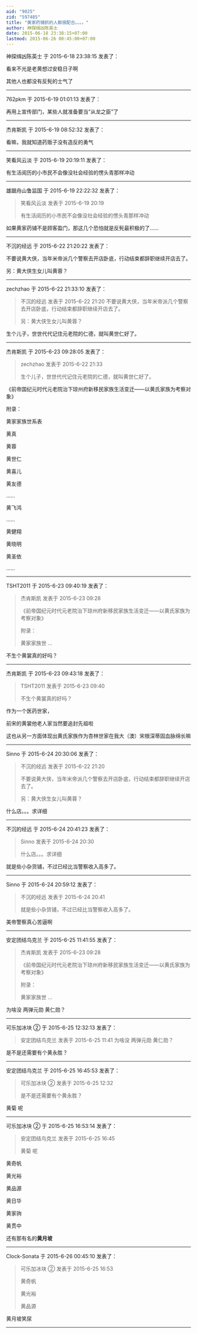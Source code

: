 ```yaml
---
aid: "9025"
zid: "597485"
title: "黄家药铺抓的人都很配合。。。。"
author: 神探缉凶陈英士
date: 2015-06-18 23:38:15+07:00
lastmod: 2015-06-26 00:45:00+07:00
---
```


神探缉凶陈英士 于 2015-6-18 23:38:15 发表了：

看来不光是老黄想过安稳日子啊

其他人也都没有反髡的士气了

---

762pkm 于 2015-6-19 01:01:13 发表了：

再用上宣传部门，某些人就准备要当“从龙之臣”了

---

杰肯斯凯 于 2015-6-19 08:52:32 发表了：

看嘛，我就知道药贩子没有造反的勇气

---

笑看风云淡 于 2015-6-19 20:19:11 发表了：

有生活阅历的小市民不会像没社会经验的愣头青那样冲动

---

雄踞舟山鲁监国 于 2015-6-19 22:22:32 发表了：

> 笑看风云淡 发表于 2015-6-19 20:19
>
> 有生活阅历的小市民不会像没社会经验的愣头青那样冲动

如果黄家药铺不是顾客盈门，那这几个恐怕就是反髡最积极的了……

---

不沉的经远 于 2015-6-22 21:20:22 发表了：

不要说黄大侠，当年米帝派几个警察去开店卧底，行动结束都辞职继续开店去了。

另：黄大侠生女儿叫黄蓉？

---

zechzhao 于 2015-6-22 21:33:10 发表了：

> 不沉的经远 发表于 2015-6-22 21:20 不要说黄大侠，当年米帝派几个警察去开店卧底，行动结束都辞职继续开店去了。
>
> 另：黄大侠生女儿叫黄蓉？

生个儿子，世世代代记住元老院的仁德，就叫黄世仁好了。

---

杰肯斯凯 于 2015-6-23 09:28:05 发表了：

> zechzhao 发表于 2015-6-22 21:33
>
> 生个儿子，世世代代记住元老院的仁德，就叫黄世仁好了。

《前帝国纪元时代元老院治下琼州府新移民家族生活变迁——以黄氏家族为考察对象》

附录：

黄家家族世系表

黄真

黄蓉

黄世仁

黄喜儿

黄友德

……

黄飞鸿

……

黄健翔

黄晓明

黄圣依

……

---

TSHT2011 于 2015-6-23 09:40:19 发表了：

> 杰肯斯凯 发表于 2015-6-23 09:28
>
> 《前帝国纪元时代元老院治下琼州府新移民家族生活变迁——以黄氏家族为考察对象》
>
> 附录：
>
> 黄家家族世 ...

不生个黄裳真的好吗？

---

杰肯斯凯 于 2015-6-23 09:43:18 发表了：

> TSHT2011 发表于 2015-6-23 09:40
>
> 不生个黄裳真的好吗？

作为一个医药世家，

前宋的黄裳他老人家当然要追封先祖啦

这也从另一方面体现出黄氏家族作为杏林世家在我大（澳）宋根深蒂固血脉绵长嘛

---

Sinno 于 2015-6-24 20:30:06 发表了：

> 不沉的经远 发表于 2015-6-22 21:20
>
> 不要说黄大侠，当年米帝派几个警察去开店卧底，行动结束都辞职继续开店去了。
>
> 另：黄大侠生女儿叫黄蓉？

什么店。。。求详细

---

不沉的经远 于 2015-6-24 20:41:23 发表了：

> Sinno 发表于 2015-6-24 20:30
>
> 什么店。。。求详细

就是些小杂货铺，不过已经比当警察收入高多了。

---

Sinno 于 2015-6-24 20:59:12 发表了：

> 不沉的经远 发表于 2015-6-24 20:41
>
> 就是些小杂货铺，不过已经比当警察收入高多了。

美帝警察真心苦逼啊

---

安定团结鸟克兰 于 2015-6-25 11:41:55 发表了：

> 杰肯斯凯 发表于 2015-6-23 09:28
>
> 《前帝国纪元时代元老院治下琼州府新移民家族生活变迁——以黄氏家族为考察对象》
>
> 附录：
>
> 黄家家族世 ...

为啥没 两弹元勋 黄仁勋？

---

可乐加冰块 ② 于 2015-6-25 12:32:13 发表了：

> 安定团结鸟克兰 发表于 2015-6-25 11:41 为啥没 两弹元勋 黄仁勋？

是不是还需要有个黄永胜？

---

安定团结鸟克兰 于 2015-6-25 16:45:53 发表了：

> 可乐加冰块 ② 发表于 2015-6-25 12:32
>
> 是不是还需要有个黄永胜？

黄菊 呢

---

可乐加冰块 ② 于 2015-6-25 16:53:14 发表了：

> 安定团结鸟克兰 发表于 2015-6-25 16:45
>
> 黄菊 呢

黄奇帆

黄光裕

黄品源

黄日华

黄家驹

黄贯中

还有那有名的**黄月坡**

---

Clock-Sonata 于 2015-6-26 00:45:10 发表了：

> 可乐加冰块 ② 发表于 2015-6-25 16:53
>
> 黄奇帆
>
> 黄光裕
>
> 黄品源

黄月坡笑尿

---
